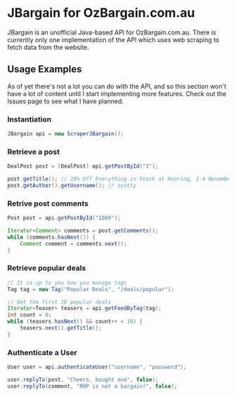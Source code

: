 JBargain for OzBargain.com.au
===================

JBargain is an unofficial Java-based API for OzBargain.com.au. There is currently only one implementation of the API
which uses web scraping to fetch data from the website.


## Usage Examples
As of yet there's not a lot you can do with the API, and so this section won't have a lot of content until I start
implementing more features. Check out the Issues page to see what I have planned.

### Instantiation
```java
JBargain api = new ScraperJBargain();
```

### Retrieve a post
```java
DealPost post = (DealPost) api.getPostById("1");

post.getTitle(); // 20% Off Everything in Stock at Kooring, 1-4 November
post.getAuthor().getUsername(); // scotty
```

### Retrive post comments
```java
Post post = api.getPostById("1000");

Iterator<Comment> comments = post.getComments();
while (comments.hasNext()) {
    Comment comment = comments.next();
}
```

### Retrieve popular deals
```java
// It is up to you how you manage tags
Tag tag = new Tag("Popular Deals", "/deals/popular");

// Get the first 10 popular deals
Iterator<Teaser> teasers = api.getFeedByTag(tag);
int count = 0;
while (teasers.hasNext() && count++ < 10) {
    teasers.next().getTitle();
}
```

### Authenticate a User
```java
User user = api.authenticateUser("username", "password");

user.replyTo(post, "Cheers, bought one", false);
user.replyTo(comment, "RRP is not a bargain!", false);
```


 